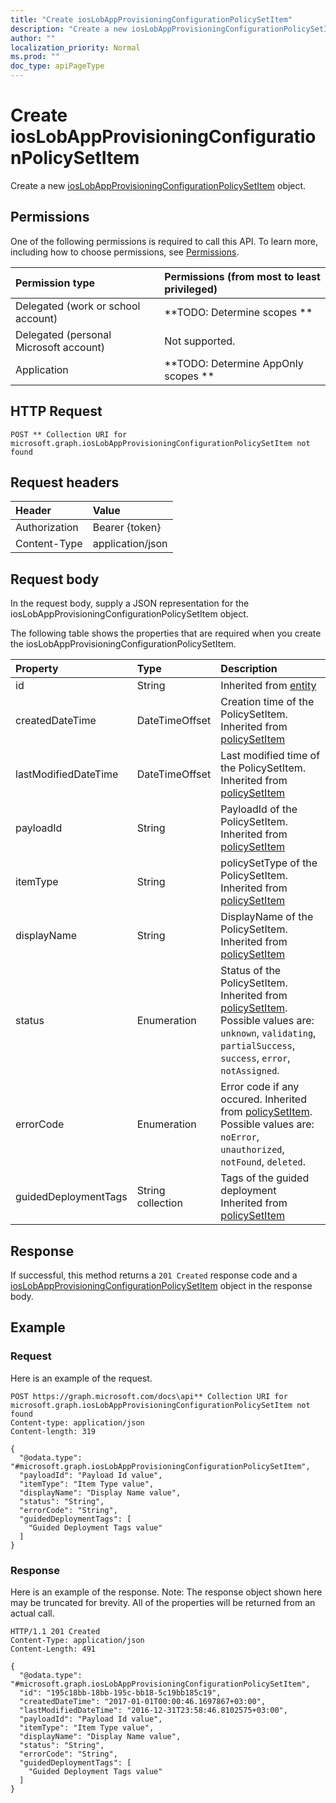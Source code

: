 ```yaml
---
title: "Create iosLobAppProvisioningConfigurationPolicySetItem"
description: "Create a new iosLobAppProvisioningConfigurationPolicySetItem object."
author: ""
localization_priority: Normal
ms.prod: ""
doc_type: apiPageType
---
```


# Create iosLobAppProvisioningConfigurationPolicySetItem

Create a new [iosLobAppProvisioningConfigurationPolicySetItem](../resources/ioslobappprovisioningconfigurationpolicysetitem.md) object.

## Permissions
One of the following permissions is required to call this API. To learn more, including how to choose permissions, see [Permissions](/concepts/permissions-reference.md).

|Permission type|Permissions (from most to least privileged)|
|:---|:---|
|Delegated (work or school account)|**TODO: Determine scopes **|
|Delegated (personal Microsoft account)|Not supported.|
|Application|**TODO: Determine AppOnly scopes **|

## HTTP Request
<!-- {
  "blockType": "ignored"
}
-->
``` http
POST ** Collection URI for microsoft.graph.iosLobAppProvisioningConfigurationPolicySetItem not found
```

## Request headers
|Header|Value|
|:---|:---|
|Authorization|Bearer {token}|
|Content-Type|application/json|

## Request body
In the request body, supply a JSON representation for the iosLobAppProvisioningConfigurationPolicySetItem object.

The following table shows the properties that are required when you create the iosLobAppProvisioningConfigurationPolicySetItem.

|Property|Type|Description|
|:---|:---|:---|
|id|String| Inherited from [entity](../resources/entity.md)|
|createdDateTime|DateTimeOffset|Creation time of the PolicySetItem. Inherited from [policySetItem](../resources/policySetItem.md)|
|lastModifiedDateTime|DateTimeOffset|Last modified time of the PolicySetItem. Inherited from [policySetItem](../resources/policySetItem.md)|
|payloadId|String|PayloadId of the PolicySetItem. Inherited from [policySetItem](../resources/policySetItem.md)|
|itemType|String|policySetType of the PolicySetItem. Inherited from [policySetItem](../resources/policySetItem.md)|
|displayName|String|DisplayName of the PolicySetItem. Inherited from [policySetItem](../resources/policySetItem.md)|
|status|Enumeration|Status of the PolicySetItem. Inherited from [policySetItem](../resources/policySetItem.md). Possible values are: `unknown`, `validating`, `partialSuccess`, `success`, `error`, `notAssigned`.|
|errorCode|Enumeration|Error code if any occured. Inherited from [policySetItem](../resources/policySetItem.md). Possible values are: `noError`, `unauthorized`, `notFound`, `deleted`.|
|guidedDeploymentTags|String collection|Tags of the guided deployment Inherited from [policySetItem](../resources/policySetItem.md)|



## Response
If successful, this method returns a `201 Created` response code and a [iosLobAppProvisioningConfigurationPolicySetItem](../resources/ioslobappprovisioningconfigurationpolicysetitem.md) object in the response body.

## Example

### Request
Here is an example of the request.
<!-- {
  "blockType": "request",
  "name": "create_ioslobappprovisioningconfigurationpolicysetitem_from_"
}
-->
``` http
POST https://graph.microsoft.com/docs\api** Collection URI for microsoft.graph.iosLobAppProvisioningConfigurationPolicySetItem not found
Content-type: application/json
Content-length: 319

{
  "@odata.type": "#microsoft.graph.iosLobAppProvisioningConfigurationPolicySetItem",
  "payloadId": "Payload Id value",
  "itemType": "Item Type value",
  "displayName": "Display Name value",
  "status": "String",
  "errorCode": "String",
  "guidedDeploymentTags": [
    "Guided Deployment Tags value"
  ]
}
```

### Response
Here is an example of the response. Note: The response object shown here may be truncated for brevity. All of the properties will be returned from an actual call.
<!-- {
  "blockType": "response",
  "truncated": true,
  "@odata.type": "microsoft.graph.ioslobappprovisioningconfigurationpolicysetitem"
}
-->
``` http
HTTP/1.1 201 Created
Content-Type: application/json
Content-Length: 491

{
  "@odata.type": "#microsoft.graph.iosLobAppProvisioningConfigurationPolicySetItem",
  "id": "195c18bb-18bb-195c-bb18-5c19bb185c19",
  "createdDateTime": "2017-01-01T00:00:46.1697867+03:00",
  "lastModifiedDateTime": "2016-12-31T23:58:46.8102575+03:00",
  "payloadId": "Payload Id value",
  "itemType": "Item Type value",
  "displayName": "Display Name value",
  "status": "String",
  "errorCode": "String",
  "guidedDeploymentTags": [
    "Guided Deployment Tags value"
  ]
}
```

